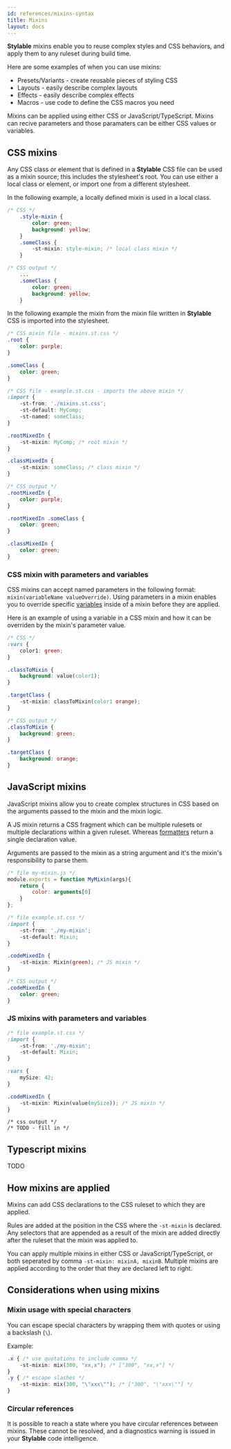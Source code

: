 ```yaml
---
id: references/mixins-syntax
title: Mixins
layout: docs
---
```



**Stylable** mixins enable you to reuse complex styles and CSS behaviors, and apply them to any ruleset during build time. 

Here are some examples of when you can use mixins:

- Presets/Variants - create reusable pieces of styling CSS
- Layouts - easily describe complex layouts
- Effects - easily describe complex effects
- Macros - use code to define the CSS macros you need

Mixins can be applied using either CSS or JavaScript/TypeScript. Mixins can recive parameters and those paramaters can be either CSS values or variables. 


## CSS mixins

Any CSS class or element that is defined in a **Stylable** CSS file can be used as a mixin source; this includes the stylesheet's root. You can use either a local class or element, or import one from a different stylesheet.

In the following example, a locally defined mixin is used in a local class.

```css
/* CSS */
    .style-mixin {
        color: green;
        background: yellow;
    }
    .someClass {
        -st-mixin: style-mixin; /* local class mixin */    
    }  
```
```css
/* CSS output */
    ...
    .someClass {
        color: green;
        background: yellow;
    }  
```

In the following example the mixin from the mixin file written in **Stylable** CSS is imported into the stylesheet.

```css
/* CSS mixin file - mixins.st.css */
.root {
    color: purple;
}

.someClass {
    color: green;
}
```

``` css
/* CSS file - example.st.css - imports the above mixin */
:import {
    -st-from: './mixins.st.css';
    -st-default: MyComp;
    -st-named: someClass;
}

.rootMixedIn {
    -st-mixin: MyComp; /* root mixin */
}

.classMixedIn {
    -st-mixin: someClass; /* class mixin */
}
```

```css
/* CSS output */
.rootMixedIn {
    color: purple;
}

.rootMixedIn .someClass {
    color: green;
}

.classMixedIn {
    color: green;
}
```

### CSS mixin with parameters and variables

CSS mixins can accept named parameters in the following format: `mixin(variableName valueOverride)`. Using parameters in a mixin enables you to override specific [variables](./variables.md) inside of a mixin before they are applied.

Here is an example of using a variable in a CSS mixin and how it can be overriden by the mixin's parameter value.

```css
/* CSS */
:vars {
    color1: green;
}

.classToMixin {
    background: value(color1);
}

.targetClass {
    -st-mixin: classToMixin(color1 orange);
}
```

```css
/* CSS output */
.classToMixin {
    background: green;
}

.targetClass {
    background: orange;
}
```

## JavaScript mixins

JavaScript mixins allow you to create complex structures in CSS based on the arguments passed to the mixin and the mixin logic. 

A JS mixin returns a CSS fragment which can be multiple rulesets or multiple declarations within a given ruleset. Whereas [formatters](./) return a single declaration value.

Arguments are passed to the mixin as a string argument and it's the mixin's responsibility to parse them.

```js
/* file my-mixin.js */
module.exports = function MyMixin(args){
    return {
        color: arguments[0]
    }
};
```

``` css
/* file example.st.css */
:import {
    -st-from: './my-mixin';
    -st-default: Mixin;
}

.codeMixedIn {
    -st-mixin: Mixin(green); /* JS mixin */
}
```
```css
/* CSS output */
.codeMixedIn {
    color: green; 
}
```

### JS mixins with parameters and variables

``` css
/* file example.st.css */
:import {
    -st-from: './my-mixin';
    -st-default: Mixin;
}

:vars {
    mySize: 42;
}

.codeMixedIn {
    -st-mixin: Mixin(value(mySize)); /* JS mixin */
}
```
```
/* css output */
/* TODO - fill in */
```

## Typescript mixins
TODO

## How mixins are applied

Mixins can add CSS declarations to the CSS ruleset to which they are applied.

Rules are added at the position in the CSS where the `-st-mixin` is declared.
Any selectors that are appended as a result of the mixin are added directly after the ruleset that the mixin was applied to.

You can apply multiple mixins in either CSS or JavaScript/TypeScript, or both seperated by comma `-st-mixin: mixinA, mixinB`.
Multiple mixins are applied according to the order that they are declared left to right.

## Considerations when using mixins


### Mixin usage with special characters
You can escape special characters by wrapping them with quotes or using a backslash (`\`). 

Example:
```css
.x { /* use quotations to include comma */
    -st-mixin: mix(300, "xx,x"); /* ["300", "xx,x"] */
}
.y { /* escape slashes */
    -st-mixin: mix(300, "\"xxx\""); /* ["300", "\"xxx\""] */
}
```

### Circular references 
It is possible to reach a state where you have circular references between mixins. These cannot be resolved, and a diagnostics warning is issued in your **Stylable** code intelligence.



